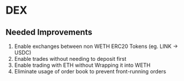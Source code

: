 # DEX

## Needed Improvements
1. Enable exchanges between non WETH ERC20 Tokens (eg. LINK -> USDC)
2. Enable trades without needing to deposit first
3. Enable trading with ETH without Wrapping it into WETH
4. Eliminate usage of order book to prevent front-running orders